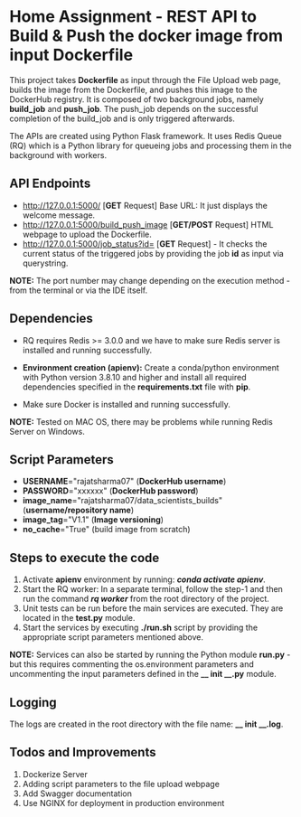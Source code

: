 


# Home Assignment - REST API to Build & Push the docker image from input Dockerfile
This project takes **Dockerfile** as input through the File Upload web page, builds the image from the Dockerfile, and pushes this image to the DockerHub registry. It is composed of two background jobs, namely **build_job** and **push_job**. The push_job depends on the successful completion of the build_job and is only triggered afterwards.

The APIs are created using Python Flask framework. It uses Redis Queue (RQ) which is a Python library for queueing jobs and processing them in the background with workers. 
## API Endpoints

 - http://127.0.0.1:5000/  [**GET** Request] Base URL: It just displays the welcome message.
 - http://127.0.0.1:5000/build_push_image  [**GET/POST** Request] HTML webpage to upload the Dockerfile. 
 - http://127.0.0.1:5000/job_status?id=  [**GET** Request] - It checks the current status of the triggered jobs by providing the job **id** as input via querystring.

**NOTE:** The port number may change depending on the execution method - from the terminal or via the IDE itself.

## Dependencies

 - RQ requires Redis >= 3.0.0 and we have to make sure Redis server is
   installed and running successfully.
   
 - **Environment creation (apienv):** Create a conda/python environment with Python version 3.8.10 and higher and install all required dependencies specified in the **requirements.txt** file with **pip**.
 - Make sure Docker is installed and running successfully.
 
**NOTE:** Tested on MAC OS, there may be problems while running Redis Server on Windows.

## Script Parameters

 - **USERNAME**="rajatsharma07" (**DockerHub username**)
 - **PASSWORD**="xxxxxx" (**DockerHub password**)
 - **image_name**="rajatsharma07/data_scientists_builds" (**username/repository name**)
 - **image_tag**="V1.1" (**Image versioning**)
 -  **no_cache**="True" (build image from scratch)

## Steps to execute the code

 1. Activate **apienv** environment by running: ***conda activate apienv***.
 2. Start the RQ worker: In a separate terminal, follow the step-1 and then run the command ***rq worker*** from the root directory of the project.
 3. Unit tests can be run before the main services are executed. They are located in the **test.py** module.
 4. Start the services by executing **./run.sh** script by providing the appropriate script parameters mentioned above.

**NOTE:** Services can also be started by running the Python module **run.py** - but this requires commenting the os.environment parameters and uncommenting the input parameters defined in the **__ init __.py** module.
 
## Logging
The logs are created in the root directory with the file name: **__ init __.log**.

## Todos and Improvements
1. Dockerize Server
2. Adding script parameters to the file upload webpage
3. Add Swagger documentation
4. Use NGINX for deployment in production environment
